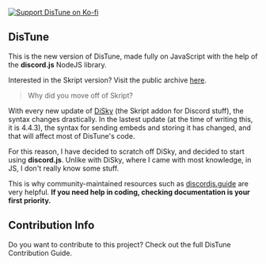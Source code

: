 [![Support DisTune on Ko-fi](https://storage.ko-fi.com/cdn/brandasset/kofi_s_tag_dark.png)](https://ko-fi.com/distune "Support DisTune on Ko-fi")

## DisTune

This is the new version of DisTune, made fully on JavaScript with the help of the **discord.js** NodeJS library.

Interested in the Skript version? Visit the public archive [here](https://github.com/CerialPvP/distune-sk).

> Why did you move off of Skript?

With every new update of [DiSky](https://github.com/DiSkyOrg/DiSky/releases/tag/4.4.3) (the Skript addon for Discord stuff), the syntax changes drastically. In the lastest update (at the time of writing this, it is 4.4.3), the syntax for sending embeds and storing it has changed, and that will affect most of DisTune's code.

For this reason, I have decided to scratch off DiSky, and decided to start using **discord.js**. Unlike with DiSky, where I came with most knowledge, in JS, I don't really know some stuff.

This is why community-maintained resources such as [discordjs.guide](https://discordjs.guide) are very helpful. **If you need help in coding, checking documentation is your first priority.**

## Contribution Info

Do you want to contribute to this project? Check out the full DisTune Contribution Guide.
